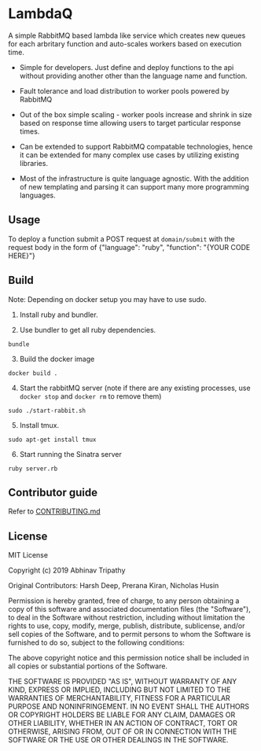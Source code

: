 # LambdaQ

A simple RabbitMQ based lambda like service which creates new queues for each arbritary function and auto-scales workers based on execution time.

  * Simple for developers. Just define and deploy functions to the api without providing another other than the language name and function.

  * Fault tolerance and load distribution to worker pools powered by RabbitMQ

  * Out of the box simple scaling - worker pools increase and shrink in size based on response time allowing users to target particular response times.

  * Can be extended to support RabbitMQ compatable technologies, hence it can be extended for many complex use cases by utilizing existing libraries.

  * Most of the infrastructure is quite language agnostic. With the addition of new templating and parsing it can support many more programming languages.

## Usage

To deploy a function submit a POST request at `domain/submit` with the request body in the form of {"language": "ruby", "function": "{YOUR CODE HERE}"}

## Build

Note: Depending on docker setup you may have to use sudo.

1. Install ruby and bundler.

2. Use bundler to get all ruby dependencies.
```
bundle
```

3. Build the docker image
```
docker build .
```

4. Start the rabbitMQ server (note if there are any existing processes, use `docker stop` and `docker rm` to remove them)
```
sudo ./start-rabbit.sh
```

5. Install tmux.
```
sudo apt-get install tmux
```

6. Start running the Sinatra server
```
ruby server.rb
```

## Contributor guide

Refer to [CONTRIBUTING.md](https://github.com/harsh183/lambdaQ/CONTRIBUTING.md)

## License

MIT License

Copyright (c) 2019 Abhinav Tripathy

Original Contributors: Harsh Deep, Prerana Kiran, Nicholas Husin

Permission is hereby granted, free of charge, to any person obtaining a copy
of this software and associated documentation files (the "Software"), to deal
in the Software without restriction, including without limitation the rights
to use, copy, modify, merge, publish, distribute, sublicense, and/or sell
copies of the Software, and to permit persons to whom the Software is
furnished to do so, subject to the following conditions:

The above copyright notice and this permission notice shall be included in all
copies or substantial portions of the Software.

THE SOFTWARE IS PROVIDED "AS IS", WITHOUT WARRANTY OF ANY KIND, EXPRESS OR
IMPLIED, INCLUDING BUT NOT LIMITED TO THE WARRANTIES OF MERCHANTABILITY,
FITNESS FOR A PARTICULAR PURPOSE AND NONINFRINGEMENT. IN NO EVENT SHALL THE
AUTHORS OR COPYRIGHT HOLDERS BE LIABLE FOR ANY CLAIM, DAMAGES OR OTHER
LIABILITY, WHETHER IN AN ACTION OF CONTRACT, TORT OR OTHERWISE, ARISING FROM,
OUT OF OR IN CONNECTION WITH THE SOFTWARE OR THE USE OR OTHER DEALINGS IN THE
SOFTWARE.

